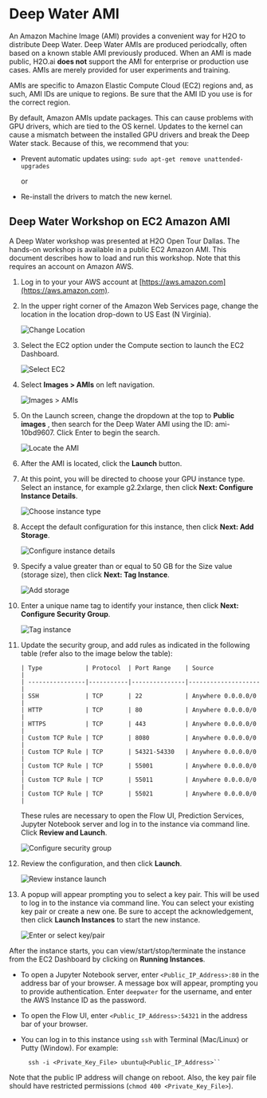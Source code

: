 # Deep Water AMI

An Amazon Machine Image (AMI) provides a convenient way for H2O to distribute Deep Water. Deep Water AMIs are produced periodcally, often based on a known stable AMI previously produced. When an AMI is made public, H2O.ai **does not** support the AMI for enterprise or production use cases. AMIs are merely provided for user experiments and training.

AMIs are specific to Amazon Elastic Compute Cloud (EC2) regions and, as such, AMI IDs are unique to regions. Be sure that the AMI ID you use is for the correct region.

By default, Amazon AMIs update packages. This can cause problems with GPU drivers, which are tied to the OS kernel. Updates to the kernel can cause a mismatch between the installed GPU drivers and break the Deep Water stack. Because of this, we recommend that you:

- Prevent automatic updates using: ``sudo apt-get remove unattended-upgrades``

  or

- Re-install the drivers to match the new kernel.

## Deep Water Workshop on EC2 Amazon AMI

A Deep Water workshop was presented at H2O Open Tour Dallas. The hands-on workshop is available in a public EC2 Amazon AMI. This document describes how to load and run this workshop. Note that this requires an account on Amazon AWS. 

1. Log in to your your AWS account at [https://aws.amazon.com](https://aws.amazon.com).
2. In the upper right corner of the Amazon Web Services page, change the location in the location drop-down to US East (N Virginia).

   ![Change Location](images/location_dropdown.png)
   <!-- -->
  
3. Select the EC2 option under the Compute section to launch the EC2 Dashboard.

   ![Select EC2](images/select_ec2.png)
   <!-- -->

4. Select **Images > AMIs** on left navigation.

   ![Images > AMIs](images/images_amis.png)
   <!-- -->

5. On the Launch screen, change the dropdown at the top to **Public images** , then search for the Deep Water AMI using the ID: ami-10bd9607. Click Enter to begin the search.

   ![Locate the AMI](images/locate_ami.png)
   <!-- -->

6. After the AMI is located, click the **Launch** button.

7. At this point, you will be directed to choose your GPU instance type. Select an instance, for example g2.2xlarge, then click **Next: Configure Instance Details**.

   ![Choose instance type](images/choose_instance_type.png)
   <!-- -->

8. Accept the default configuration for this instance, then click **Next: Add Storage**. 

   ![Configure instance details](images/configure_instance_details.png)
   <!-- -->

9. Specify a value greater than or equal to 50 GB for the Size value (storage size), then click **Next: Tag Instance**.

   ![Add storage](images/add_storage.png)
   <!-- -->

10. Enter a unique name tag to identify your instance, then click **Next: Configure Security Group**.

    ![Tag instance](images/tag_instance.png)
    <!-- -->

11. Update the security group, and add rules as indicated in the following table (refer also to the image below the table):

        | Type            | Protocol  | Port Range    | Source             |
        | ----------------|-----------|---------------|--------------------|
        | SSH             | TCP       | 22            | Anywhere 0.0.0.0/0 |      
        | HTTP            | TCP       | 80            | Anywhere 0.0.0.0/0 |  
        | HTTPS           | TCP       | 443           | Anywhere 0.0.0.0/0 | 
        | Custom TCP Rule | TCP       | 8080          | Anywhere 0.0.0.0/0 |
        | Custom TCP Rule | TCP       | 54321-54330   | Anywhere 0.0.0.0/0 | 
        | Custom TCP Rule | TCP       | 55001         | Anywhere 0.0.0.0/0 | 
        | Custom TCP Rule | TCP       | 55011         | Anywhere 0.0.0.0/0 |
        | Custom TCP Rule | TCP       | 55021         | Anywhere 0.0.0.0/0 |

     These rules are necessary to open the Flow UI, Prediction Services, Jupyter Notebook server and log in to the instance via command line. Click **Review and Launch**.

    ![Configure security group](images/configure_security_group.png)
    <!-- -->

12. Review the configuration, and then click **Launch**.

    ![Review instance launch](images/review_instance_launch.png)
    <!-- -->

13. A popup will appear prompting you to select a key pair. This will be used to log in to the instance via command line. You can select your existing key pair or create a new one. Be sure to accept the acknowledgement, then click **Launch Instances** to start the new instance.

    ![Enter or select key/pair](images/enter_key_pair.png)
    <!-- -->

After the instance starts, you can view/start/stop/terminate the instance from the EC2 Dashboard by clicking on **Running Instances**.

- To open a Jupyter Notebook server, enter ``<Public_IP_Address>:80`` in the address bar of your browser. A message box will appear, prompting you to provide authentication. Enter ``deepwater`` for the username, and enter the AWS Instance ID as the password.

- To open the Flow UI, enter ``<Public_IP_Address>:54321`` in the address bar of your browser.

- You can log in to this instance using ``ssh`` with Terminal (Mac/Linux) or Putty (Window). For example:

		ssh -i <Private_Key_File> ubuntu@<Public_IP_Address>``

Note that the public IP address will change on reboot. Also, the key pair file should have restricted permissions (``chmod 400 <Private_Key_File>``). 

